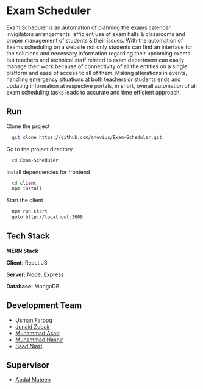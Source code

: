 
# Exam Scheduler

Exam Scheduler is an automation of planning the exams calendar, invigilators arrangements, efficient use of exam halls & classrooms and proper management of students & their issues. With the automation of Exams scheduling on a website not  only students can find an interface for the solutions and necessary information regarding their upcoming exams but teachers and technical staff related to exam department can easily manage their work because of connectivity of all the entities on a single platform and ease of access to all of them. Making alterations in events, handling emergency situations at both teachers or students ends and updating information at respective portals, in short, overall automation of all exam scheduling tasks leads to accurate and time efficient approach.


## Run

Clone the project

```bash
  git clone https://github.com/anovius/Exam-Scheduler.git
```

Go to the project directory

```bash
  cd Exam-Scheduler
```

Install dependencies for frontend

```bash
  cd client
  npm install
```

Start the client

```bash
  npm run start
  goto http://localhost:3000
```

  
## Tech Stack
**MERN Stack**

**Client:** React JS

**Server:** Node, Express

**Database:** MongoDB

  
## Development Team

- [Usman Farooq](https://www.github.com/anovius)
- [Junaid Zubair](https://www.github.com/)
- [Muhammad Asad](https://www.github.com/)
- [Muhammad Hashir](https://www.github.com/mhashir1010)
- [Saad Niazi](https://www.github.com/)


## Supervisor

- [Abdul Mateen](https://www.github.com/)




  
